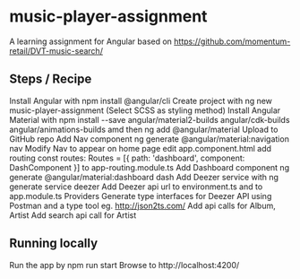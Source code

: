 # music-player-assignment
 A learning assignment for Angular based on https://github.com/momentum-retail/DVT-music-search/

## Steps / Recipe
Install Angular with npm install @angular/cli
Create project with ng new music-player-assignment (Select SCSS as styling method)
Install Angular Material with npm install --save angular/material2-builds angular/cdk-builds angular/animations-builds amd then ng add @angular/material
Upload to GitHub repo
Add Nav component ng generate @angular/material:navigation nav
Modify Nav to appear on home page 
    edit app.component.html <app-nav></app-nav>
    add routing const routes: Routes = [{ path: 'dashboard', component: DashComponent }] to app-routing.module.ts
Add Dashboard component ng generate @angular/material:dashboard dash
Add Deezer service with ng generate service deezer
    Add Deezer api url to environment.ts and to app.module.ts Providers
    Generate type interfaces for Deezer API using Postman and a type tool eg. http://json2ts.com/
    Add api calls for Album, Artist
    Add search api call for Artist

## Running locally
Run the app by npm run start
Browse to http://localhost:4200/
